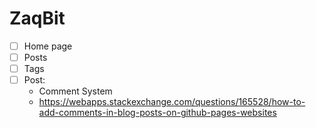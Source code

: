 # ZaqBit

- [ ] Home page
- [ ] Posts
- [ ] Tags
- [ ] Post:
  - Comment System
  - https://webapps.stackexchange.com/questions/165528/how-to-add-comments-in-blog-posts-on-github-pages-websites
